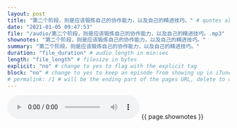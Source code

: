 ```yaml
---
layout: post
title: "第二个阶段，则是应该锻炼自己的协作能力，以及自己的精进技巧。" # quotes allow forbidden characters like the colon
date: "2021-01-05 09:47:53"
file: "/audio/第二个阶段，则是应该锻炼自己的协作能力，以及自己的精进技巧。.mp3"
shownotes: "第二个阶段，则是应该锻炼自己的协作能力，以及自己的精进技巧。"
summary: "第二个阶段，则是应该锻炼自己的协作能力，以及自己的精进技巧。"
duration: "file_duration" # audio length in min:sec
length: "file_length" # filesize in bytes
explicit: "no" # change to yes to flag with the explicit tag
block: "no" # change to yes to keep an episode from showing up in iTunes
# permalink: /1 # will be the ending part of the pages URL, delete to default to the title
---
```


<audio controls>
<source src="{{site.url}}{{site.baseurl}}{{ page.file }}" type="audio/x-mp3">
Your browser does not support the audio element.
</audio>
{{ page.shownotes }}
